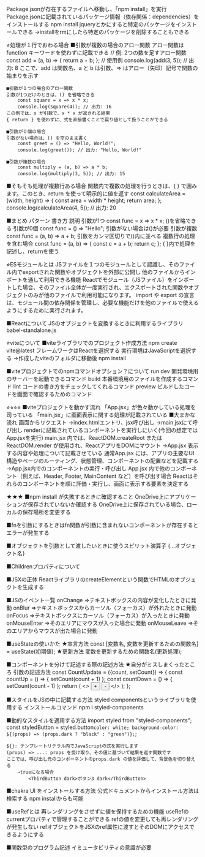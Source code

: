 
Package.jsonが存在するファイルへ移動し、「npm install」を実行
	Package.jsonに記載されているパッケージ情報（依存関係：dependencies）をインストールする
	npm install jqueryとかにすると特定のパッケージをインストールできる
		→installをrmにしたら特定のパッケージを削除することもできる

⭐︎処理が１行でおわる場合
	■引数が複数の場合のアロー関数
	アロー関数は function キーワードを使わずに記載できる
		// 例: 2つの数を足すアロー関数
		const add = (a, b) => {
			return a + b; 
		}; 
		// 使用例 
		console.log(add(3, 5)); // 出力: 8
	ここで、add は関数名、a と b は引数、=> はアロー（矢印）記号で関数の始まりを示す

	■引数が１つの場合のアロー関数
	引数が1つだけのときは、() を省略できる
		const square = x => x * x; 
		console.log(square(4)); // 出力: 16
	この例では、x が引数で、x * x が返される結果
	{ return } を使わずに、式を直接書くことで戻り値として扱うことができる

	■引数が０個の場合
	引数がない場合は、() を空のまま書く
		const greet = () => "Hello, World!"; 
		console.log(greet()); // 出力: "Hello, World!"

	■引数が複数の場合
		const multiply = (a, b) => a * b; 
		console.log(multiply(3, 5)); // 出力: 15

■そもそも処理が複数行ある場合
関数内で複数の処理を行うときは、{ } で囲みます。このとき、return を使って明示的に値を返す
	const calculateArea = (width, height) => { 
		const area = width * height; 
		return area; 
		}; 
	console.log(calculateArea(4, 5)); // 出力: 20

■まとめ
パターン	書き方	説明
引数が1つ	const func = x => x * x;	()を省略できる
引数が0個	const func = () => "Hello";	引数がない場合は()が必要
引数が複数	const func = (a, b) => a + b;	引数をカンマ区切りで()内に並べる
複数行の処理を含む場合	const func = (a, b) => { const c = a + b; return c; };	{ }内で処理を記述し、returnを使う

⭐︎ESモジュールとは
JSファイルを１つのモジュールとして認識し、そのファイル内でexportされた関数やオブジェクトを外部に公開し
他のファイルからインポートを通して利用できる機能
Reactでモジュール（JSファイル）をインポートした場合、そのファイル全体が一度実行され、エクスポートされた関数やオブジェクトのみが他のファイルで利用可能になります。 import や export の宣言は、モジュール間の依存関係を管理し、必要な機能だけを他のファイルで使えるようにするために実行されます。


■Reactについて
JSのオブジェクトを変換するときに利用するライブラリ
	babel-standalone.js

⭐︎viteについて
■viteライブラリでのプロジェクト作成方法
	npm create vite@latest
		フレームワークはReactを選択する
		実行環境はJavaScriptを選択する
	→作成したviteのフォルダに移動後
		npm install

■viteプロジェクトでのnpmコマンドオプション？について
	run dev
		開発環境用のサーバーを起動できるコマンド
	build
		本番環境用のファイルを作成するコマンド
	lint
		コードの書き方をチェックしてくれるコマンド
	preview
		ビルドしたコードを画面で確認するためのコマンド

⭐︎⭐︎⭐︎⭐︎
■viteプロジェクトを動かす流れ
	「App.jsx」が色々動かしている処理を司っている
	「main.jsx」に画面表示に関する処理が記載されている
	■大まかな流れ
		画面からリクエスト
		→index.htmlエントリ、jsx呼び出し
		→main.jsxにて呼び出し
			renderに記載されているコンポーネントを実行しにいく(今回の想定ではApp.jsxを実行)
				main.jsx 内では、ReactDOM.createRoot または ReactDOM.render が使用され、ReactアプリをDOMにマウント
		→App.jsx
			表示する内容や処理について記載させている
				通常App.jsx には、アプリの主要なUI構造やページのルーティング、状態管理、コンポーネントの配置などを記載する
		→App.jsx内でのコンポーネントの実行・呼び出し
			App.jsx 内で他のコンポーネント（例えば、Header, Footer, MainContent など）を呼び出す場合
			Reactはそれらのコンポーネントを順に評価・実行し、画面に表示する要素を決定する

★★★
■npm install が失敗するときに確認すること
	OneDrive上にアプリケーションが保存されていないか確認する
	OneDrive上に保存されている場合、ローカルの保存場所を変更する

■fnを引数にするときはfn関数が引数に含まれないコンポーネントが存在するとエラーが発生する

■オブジェクトを引数として渡したいときに使うスピリット演算子
	{...オブジェクト名}

■Childrenプロパティについて

■JSXの正体
	ReactライブラリのcreateElementという関数でHTMLのオブジェクトを生成する

■JSのイベント一覧
	onChange
		⇒テキストボックスの内容が変化したときに発動
	onBlur
		⇒テキストボックスからカーソル（フォーカス）が外れたときに発動
	onFocus
		⇒テキストボックスにカーソル（フォーカス）が入ったときに発動
	onMouseEnter
		⇒そのエリアにマウスが入った場合に発動
	onMouseLeave
		⇒そのエリアからマウスが出た場合に発動

■useStateの使いかた
	★宣言方法
		const [変数名, 変数を更新するための関数名] = useState(初期値);
	★更新方法
		変数を更新するための関数名(更新処理);

■コンポーネントを分けて記述する際の記述方法
	★自分がミスしまくったところ
		引数の記述方法
		const CountUpdate = ({count, setCount}) => {
			const countUp = () => {
				setCount(count + 1)
			};
			const countDown = () => {
				setCount(count - 1) 
			};
			return (
				<>
				<button onClick={countUp}>+</button>
				<button onClick={countDown}>-</button>
				</>
			);
		};

■スタイルをJSの中に記載する方法
	styled componentsというライブラリを使用する
		インストールコマンド
			npm i styled-components
	
■動的なスタイルを適用する方法
	import styled from "styled-components";
	const styledButton = styled.button`
		color: white;
	background-color: ${(props) => (props.dark ? "black" : "green")};
	`;

	${}: テンプレートリテラル内でJavaScriptの式を実行します
	(props) => ...: props を受け取り、その値に基づいて結果を返す関数です
	ここでは、呼び出し元のコンポーネントのprops.dark の値を評価して、背景色を切り替える
		⇒trueになる場合
			<ThirdButton dark>ボタン3 dark</ThirdButton>

■chakra UI をインストールする方法
	公式ドキュメントからインストール方法は検索する
	npm installからも可能
	
■useRefとは
	再レンダリングをさせずに値を保持するための機能
	useRefのcurrentプロパティで管理することができる
	refの値を変更しても再レンダリングが発生しない
	refオブジェクトをJSXのref属性に渡すとそのDOMにアクセスできるようにする

■関数型のプログラム記述
	イミュータビリティの意識が必要

